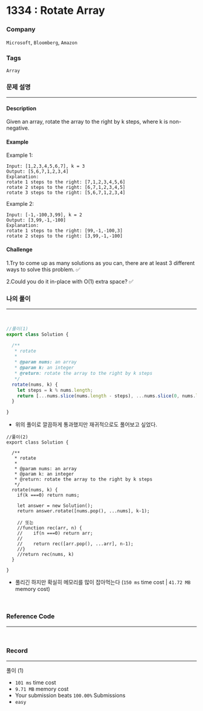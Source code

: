 1334 : Rotate Array
===
### Company
`Microsoft`, `Bloomberg`, `Amazon`

### Tags
`Array`

### 문제 설명
---
#### Description
Given an array, rotate the array to the right by k steps, where k is non-negative.

#### Example
Example 1:
```
Input: [1,2,3,4,5,6,7], k = 3
Output: [5,6,7,1,2,3,4]
Explanation:
rotate 1 steps to the right: [7,1,2,3,4,5,6]
rotate 2 steps to the right: [6,7,1,2,3,4,5]
rotate 3 steps to the right: [5,6,7,1,2,3,4]
```
Example 2:
```
Input: [-1,-100,3,99], k = 2
Output: [3,99,-1,-100]
Explanation: 
rotate 1 steps to the right: [99,-1,-100,3]
rotate 2 steps to the right: [3,99,-1,-100]
```
#### Challenge
1.Try to come up as many solutions as you can, there are at least 3 different ways to solve this problem. ✅

2.Could you do it in-place with O(1) extra space? ✅
<br>

### 나의 풀이
---
<br>

```js
//풀이(1)
export class Solution {

  /**
   * rotate
   *
   * @param nums: an array
   * @param k: an integer
   * @return: rotate the array to the right by k steps
   */
  rotate(nums, k) {
    let steps = k % nums.length;
    return [...nums.slice(nums.length - steps), ...nums.slice(0, nums.length-steps)]
  }

}
```
- 위의 풀이로 깔끔하게 통과했지만 재귀적으로도 풀어보고 싶었다.
```
//풀이(2)
export class Solution {

  /**
   * rotate
   *
   * @param nums: an array
   * @param k: an integer
   * @return: rotate the array to the right by k steps
   */
  rotate(nums, k) {
    if(k ===0) return nums;

    let answer = new Solution();
    return answer.rotate([nums.pop(), ...nums], k-1);
    
    // 또는
    //function rec(arr, n) {
    //    if(n ===0) return arr;
    //    
    //    return rec([arr.pop(), ...arr], n-1);
    //}
    //return rec(nums, k)
  }

}
```
- 풀리긴 하지만 확실히 메모리를 많이 잡아먹는다 (`150 ms` time cost | `41.72 MB` memory cost)
<br>

### Reference Code
---
<br>

### Record
---
풀이 (1)
- `101 ms` time cost
- `9.71 MB` memory cost
- Your submission beats `100.00%` Submissions
- `easy`

<br>
